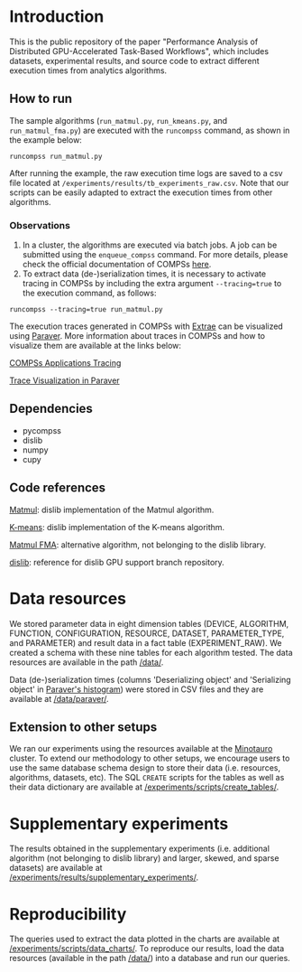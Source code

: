 # Introduction
This is the public repository of the paper "Performance Analysis of Distributed GPU-Accelerated Task-Based Workflows", which includes datasets, experimental results, and source code to extract different execution times from analytics algorithms.

## How to run
The sample algorithms (```run_matmul.py```, ```run_kmeans.py```, and ```run_matmul_fma.py```) are executed with the ```runcompss``` command, as shown in the example below:
```
runcompss run_matmul.py
```
After running the example, the raw execution time logs are saved to a csv file located at ```/experiments/results/tb_experiments_raw.csv```. Note that our scripts can be easily adapted to extract the execution times from other algorithms.

### Observations
1. In a cluster, the algorithms are executed via batch jobs. A job can be submitted using the ```enqueue_compss``` command. For more details, please check the official documentation of COMPSs [here](https://compss-doc.readthedocs.io/en/stable/index.html).
2. To extract data (de-)serialization times, it is necessary to activate tracing in COMPSs by including the extra argument ```--tracing=true``` to the execution command, as follows:
```
runcompss --tracing=true run_matmul.py
```
The execution traces generated in COMPSs with [Extrae](https://tools.bsc.es/extrae) can be visualized using [Paraver](https://www.bsc.es/discover-bsc/organisation/scientific-structure/performance-tools/paraver). More information about traces in COMPSs and how to visualize them are available at the links below:

[COMPSs Applications Tracing](https://compss-doc.readthedocs.io/en/stable/Sections/05_Tools/03_Tracing/01_Apps_tracing.html)

[Trace Visualization in Paraver](https://compss-doc.readthedocs.io/en/stable/Sections/05_Tools/03_Tracing/02_Visualization.html?highlight=paraver)

## Dependencies
- pycompss
- dislib
- numpy
- cupy

## Code references
[Matmul](https://github.com/mnlcarv/Performance-Analysis-of-Distributed-GPU-Accelerated-Task-Based-Workflows/blob/main/dislib/data/array.py): dislib implementation of the Matmul algorithm.

[K-means](https://github.com/mnlcarv/Performance-Analysis-of-Distributed-GPU-Accelerated-Task-Based-Workflows/blob/main/dislib/cluster/kmeans/base.py): dislib implementation of the K-means algorithm.

[Matmul FMA](https://compss-doc.readthedocs.io/en/stable/Sections/07_Sample_Applications/02_Python/04_Matmul.html?highlight=matmul): alternative algorithm, not belonging to the dislib library.

[dislib](https://github.com/bsc-wdc/dislib/tree/gpu-support): reference for dislib GPU support branch repository.


# Data resources
We stored parameter data in eight dimension tables (DEVICE, ALGORITHM, FUNCTION, CONFIGURATION, RESOURCE, DATASET, PARAMETER_TYPE, and PARAMETER) and result data in a fact table (EXPERIMENT_RAW). We created a schema with these nine tables for each algorithm tested. The data resources are available in the path [/data/](https://github.com/mnlcarv/Performance-Analysis-of-Distributed-GPU-Accelerated-Task-Based-Workflows/blob/main/data/). 

Data (de-)serialization times (columns 'Deserializing object' and 'Serializing object' in [Paraver's histogram](https://compss-doc.readthedocs.io/en/stable/Sections/05_Tools/03_Tracing/04_Analysis.html)) were stored in CSV files and they are available at [/data/paraver/](https://github.com/mnlcarv/Performance-Analysis-of-Distributed-GPU-Accelerated-Task-Based-Workflows/blob/main/data/paraver/).

## Extension to other setups
We ran our experiments using the resources available at the [Minotauro](https://bsc.es/supportkc/docs/Minotauro/overview/) cluster. To extend our methodology to other setups, we encourage users to use the same database schema design to store their data (i.e. resources, algorithms, datasets, etc). The SQL ```CREATE``` scripts for the tables as well as their data dictionary are available at [/experiments/scripts/create_tables/](https://github.com/mnlcarv/Performance-Analysis-of-Distributed-GPU-Accelerated-Task-Based-Workflows/blob/main/experiments/scripts/create_tables/).


# Supplementary experiments
The results obtained in the supplementary experiments (i.e. additional algorithm (not belonging to dislib library) and larger, skewed, and sparse datasets) are available at [/experiments/results/supplementary_experiments/](https://github.com/mnlcarv/Performance-Analysis-of-Distributed-GPU-Accelerated-Task-Based-Workflows/blob/main/experiments/results/supplementary_experiments/).


# Reproducibility
The queries used to extract the data plotted in the charts are available at [/experiments/scripts/data_charts/](https://github.com/mnlcarv/Performance-Analysis-of-Distributed-GPU-Accelerated-Task-Based-Workflows/blob/main/experiments/scripts/data_charts/). To reproduce our results, load the data resources (available in the path [/data/](https://github.com/mnlcarv/Performance-Analysis-of-Distributed-GPU-Accelerated-Task-Based-Workflows/blob/main/data/)) into a database and run our queries.
